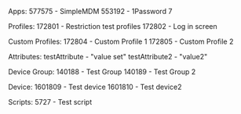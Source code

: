 
Apps:
577575 - SimpleMDM
553192 - 1Password 7

Profiles:
172801 - Restriction test profiles
172802 - Log in screen

Custom Profiles:
172804 - Custom Profile 1
172805 - Custom Profile 2

Attributes:
testAttribute - "value set"
testAttribute2 - "value2"

Device Group:
140188 - Test Group
140189 - Test Group 2

Device:
1601809 - Test device
1601810 - Test device2

Scripts:
5727 - Test script